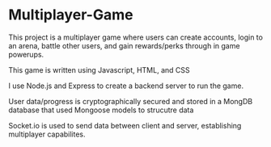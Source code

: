# Multiplayer-Game
This project is a multiplayer game where users can create accounts, login to an arena, battle other users, and gain rewards/perks through in game powerups.

This game is written using Javascript, HTML, and CSS

I use Node.js and Express to create a backend server to run the game. 

User data/progress is cryptographically secured and stored in a MongDB database that used Mongoose models to strucutre data

Socket.io is used to send data between client and server, establishing multiplayer capabilites.

